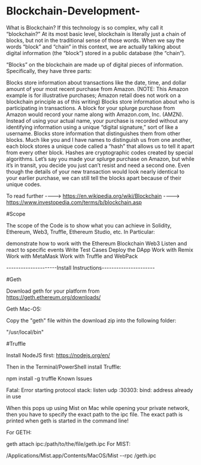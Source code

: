 # Blockchain-Development-

What is Blockchain?
If this technology is so complex, why call it “blockchain?” At its most basic level, blockchain is literally just a chain of blocks, but not in the traditional sense of those words. When we say the words “block” and “chain” in this context, we are actually talking about digital information (the “block”) stored in a public database (the “chain”).

“Blocks” on the blockchain are made up of digital pieces of information. Specifically, they have three parts:

Blocks store information about transactions like the date, time, and dollar amount of your most recent purchase from Amazon. (NOTE: This Amazon example is for illustrative purchases; Amazon retail does not work on a blockchain principle as of this writing)
Blocks store information about who is participating in transactions. A block for your splurge purchase from Amazon would record your name along with Amazon.com, Inc. (AMZN). Instead of using your actual name, your purchase is recorded without any identifying information using a unique “digital signature,” sort of like a username.
Blocks store information that distinguishes them from other blocks. Much like you and I have names to distinguish us from one another, each block stores a unique code called a “hash” that allows us to tell it apart from every other block. Hashes are cryptographic codes created by special algorithms. Let’s say you made your splurge purchase on Amazon, but while it’s in transit, you decide you just can’t resist and need a second one. Even though the details of your new transaction would look nearly identical to your earlier purchase, we can still tell the blocks apart because of their unique codes.

To read further ----> https://en.wikipedia.org/wiki/Blockchain
                ----> https://www.investopedia.com/terms/b/blockchain.asp

#Scope

The scope of the Code is to show what you can achieve in Solidity, Ethereum, Web3, Truffle, Ethereum Studio, etc. In Particular:

demonstrate how to work with the Ethereum Blockchain
Web3
Listen and react to specific events
Write Test Cases
Deploy the DApp
Work with Remix
Work with MetaMask
Work with Truffle and WebPack

---------------------Install Instructions----------------------

#Geth

Download geth for your platform from https://geth.ethereum.org/downloads/

Geth Mac-OS:

Copy the "geth" file within the download zip into the following folder:

"/usr/local/bin"

#Truffle

Install NodeJS first: https://nodejs.org/en/

Then in the Terminal/PowerShell install Truffle:

npm install -g truffle
Known Issues

Fatal: Error starting protocol stack: listen udp :30303: bind: address already in use

When this pops up using Mist on Mac while opening your private network, then you have to specify the exact path to the ipc file. The exact path is printed when geth is started in the command line!

For GETH:

geth attach ipc:/path/to/the/file/geth.ipc
For MIST:

/Applications/Mist.app/Contents/MacOS/Mist --rpc <path to chaindata>/geth.ipc

